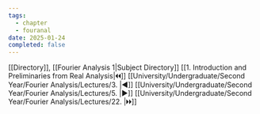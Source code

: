 ```yaml
---
tags:
  - chapter
  - fouranal
date: 2025-01-24
completed: false
---
```

[[Directory]], [[Fourier Analysis 1|Subject Directory]]
[[1. Introduction and Preliminaries from Real Analysis|🞀🞀]] [[University/Undergraduate/Second Year/Fourier Analysis/Lectures/3. |◀]] [[University/Undergraduate/Second Year/Fourier Analysis/Lectures/5. |▶]] [[University/Undergraduate/Second Year/Fourier Analysis/Lectures/22. |🞂🞂]]
# 
## 
### 